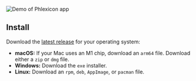 ![Demo of Phlexicon app](demo.gif)

## Install

Download the [latest release](https://github.com/mxskylar/phlexicon/releases/latest) for your operating system:

- **macOS:** If your Mac uses an M1 chip, download an `arm64` file. Download either a `zip` or `dmg` file.
- **Windows:** Download the `exe` installer.
- **Linux:** Download an `rpm`, `deb`, `AppImage`, or `pacman` file.